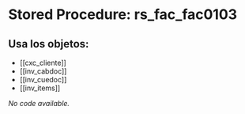# Stored Procedure: rs_fac_fac0103

## Usa los objetos:
- [[cxc_cliente]]
- [[inv_cabdoc]]
- [[inv_cuedoc]]
- [[inv_items]]

*No code available.*
